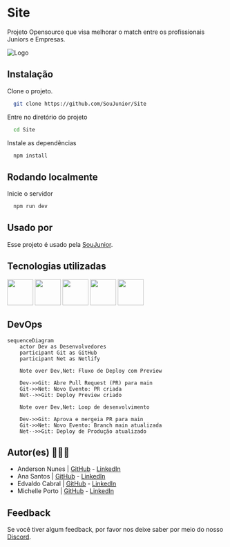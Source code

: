 # Site

Projeto Opensource que visa melhorar o match entre os profissionais Juniors e Empresas.

![Logo](./logo-soujunior.png)

## Instalação

Clone o projeto.

```bash
  git clone https://github.com/SouJunior/Site
```

Entre no diretório do projeto

```bash
  cd Site
```

Instale as dependências

```bash
  npm install
```

## Rodando localmente

Inicie o servidor

```bash
  npm run dev
```

## Usado por

Esse projeto é usado pela [SouJunior](https://github.com/SouJunior).

## Tecnologias utilizadas

<img src="https://cdn.jsdelivr.net/gh/devicons/devicon/icons/react/react-original-wordmark.svg" width="60" height="60" />  <img src="https://cdn.jsdelivr.net/gh/devicons/devicon/icons/nextjs/nextjs-original.svg" width="60" height="60"/>  <img src="https://cdn.jsdelivr.net/gh/devicons/devicon/icons/javascript/javascript-original.svg" width="60" height="60" /> <img src="https://cdn.jsdelivr.net/gh/devicons/devicon/icons/html5/html5-original.svg" width="60" height="60" />  <img src="https://cdn.jsdelivr.net/gh/devicons/devicon/icons/css3/css3-plain-wordmark.svg" width="60" height="60"/>

## DevOps

```mermaid
sequenceDiagram
    actor Dev as Desenvolvedores
    participant Git as GitHub
    participant Net as Netlify

    Note over Dev,Net: Fluxo de Deploy com Preview

    Dev->>Git: Abre Pull Request (PR) para main
    Git->>Net: Novo Evento: PR criada
    Net-->>Git: Deploy Preview criado
    
    Note over Dev,Net: Loop de desenvolvimento
    
    Dev->>Git: Aprova e mergeia PR para main
    Git->>Net: Novo Evento: Branch main atualizada
    Net-->>Git: Deploy de Produção atualizado
```

## Autor(es) 🙎🏻‍♂️

- Anderson Nunes | [GitHub](https://https://github.com/Dande94) - [LinkedIn](https://www.linkedin.com/in/anderson-nunes-000541225/)
- Ana Santos | [GitHub](https://github.com/SilviaLTeixeira) - [LinkedIn](https://www.linkedin.com/in/ana-saantos/)
- Edvaldo Cabral | [GitHub](https://github.com/edcabralc) - [LinkedIn](https://www.linkedin.com/in/edcabralc/)
- Michelle Porto | [GitHub](https://github.com/michelleporto/michelleporto) - [LinkedIn](https://www.linkedin.com/in/michelle-porto-ribeiro/)

## Feedback

Se você tiver algum feedback, por favor nos deixe saber por meio do nosso [Discord](https://discord.gg/naTaHgZZpz).
